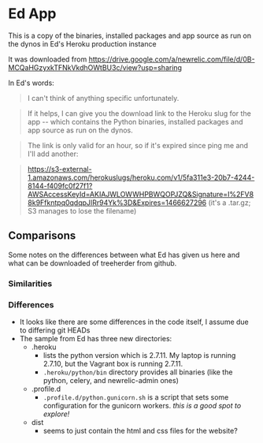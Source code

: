 # Ed App

This is a copy of the binaries, installed packages and app source as run on the dynos in Ed's Heroku production instance

It was downloaded from
https://drive.google.com/a/newrelic.com/file/d/0B-MCQaHGzyxkTFNkVkdhOWtBU3c/view?usp=sharing

In Ed's words:

> I can't think of anything specific unfortunately.

> If it helps, I can give you the download link to the Heroku slug for the app --
which contains the Python binaries, installed packages and app source as run on
the dynos.

> The link is only valid for an hour, so if it's expired since ping me and I'll
add another:

> https://s3-external-1.amazonaws.com/herokuslugs/heroku.com/v1/5fa311e3-20b7-4244-8144-f409fc0f27f1?AWSAccessKeyId=AKIAJWLOWWHPBWQOPJZQ&Signature=I%2FV88k9Ffkntpq0qdqpJIRr94Yk%3D&Expires=1466627296
(it's a .tar.gz; S3 manages to lose the filename)


## Comparisons
Some notes on the differences between what Ed has given us here and what can be downloaded of treeherder from github.

### Similarities


### Differences
+ It looks like there are some differences in the code itself, I assume due to differing git HEADs
+ The sample from Ed has three new directories:
  - .heroku
    * lists the python version which is 2.7.11. My laptop is running 2.7.10, but the Vagrant box is running 2.7.11.
    * `.heroku/python/bin` directory provides all binaries (like the python, celery, and newrelic-admin ones)
  - .profile.d
    * `.profile.d/python.gunicorn.sh` is a script that sets some configuration for the gunicorn workers. *this is a good spot to explore!*
  - dist
    * seems to just contain the html and css files for the website?
